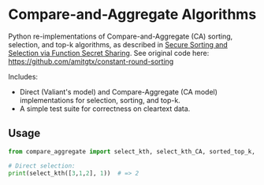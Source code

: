 # Compare-and-Aggregate Algorithms

Python re-implementations of Compare-and-Aggregate (CA) sorting, selection, and top-k algorithms, as described in [Secure Sorting and Selection via Function Secret Sharing](https://dl.acm.org/doi/10.1145/3658644.3690359). See original code here: https://github.com/amitgtx/constant-round-sorting

Includes:
- Direct (Valiant's model) and Compare-Aggregate (CA model) implementations for selection, sorting, and top-k.
- A simple test suite for correctness on cleartext data.

## Usage

```python
from compare_aggregate import select_kth, select_kth_CA, sorted_top_k, sorted_top_k_CA

# Direct selection:
print(select_kth([3,1,2], 1))  # => 2
```

